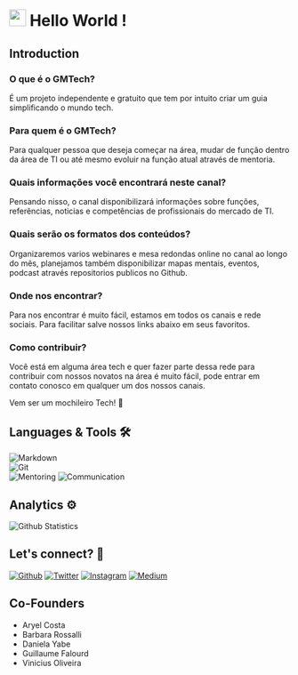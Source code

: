 <h1><img src="https://emojis.slackmojis.com/emojis/images/1531849430/4246/blob-sunglasses.gif?1531849430" width="30"/> Hello World ! </h1>

## Introduction

### O que é o GMTech?
É um projeto independente e gratuito que tem por intuito criar um guia simplificando o mundo tech.

### Para quem é o GMTech?
Para qualquer pessoa que deseja começar na área, mudar de função dentro da área de TI ou até mesmo evoluir na função atual através de mentoria.

### Quais informações você encontrará neste canal?
Pensando nisso, o canal disponibilizará informações sobre funções, referências, noticias e competências de profissionais do mercado de TI.

### Quais serão os formatos dos conteúdos?
Organizaremos varios webinares e mesa redondas online no canal ao longo do mês, planejamos também disponibilizar mapas mentais, eventos, podcast através repositorios publicos no Github.

### Onde nos encontrar?
Para nos encontrar é muito fácil, estamos em todos os canais e rede sociais. Para facilitar salve nossos links abaixo em seus favoritos.

### Como contribuir?
Você está em alguma área tech e quer fazer parte dessa rede para contribuir com nossos novatos na área é muito fácil, pode entrar em contato conosco em qualquer um dos nossos canais.

Vem ser um mochileiro Tech! 🚀		

## Languages & Tools 🛠  
![Markdown](https://img.shields.io/badge/-Markdown-05122A?style=flat&color=green)&nbsp;  
![Git](https://img.shields.io/badge/-Git-05122A?style=flat&color=gray)&nbsp;  
![Mentoring](https://img.shields.io/badge/-Mentoring-05122A?style=flat&color=gray)&nbsp;![Communication](https://img.shields.io/badge/-Communication-05122A?style=flat&color=gray)&nbsp;  

## Analytics ⚙️

<!-- ![Github Languages](https://github-readme-stats.vercel.app/api/top-langs/?username=GuiaDoMochileiroTech&layout=compact&count_private=true) -->
![Github Statistics](https://github-readme-stats.vercel.app/api/?username=GuiaDoMochileiroTech&count_private=true&show_icons=true)
<!--![Github Contributions](https://github-readme-streak-stats.herokuapp.com/?user=GuiaDoMochileiroTech&hide_border=true) -->

## Let's connect? 🤝

<p><a href="https://github.com/GuiaDoMochileiroTech" target="_blank"><img alt="Github" src="https://img.shields.io/badge/GitHub-%2312100E.svg?&style=for-the-badge&logo=Github&logoColor=white" /></a> <a href="https://twitter.com/_gmtech" target="_blank"><img alt="Twitter" src="https://img.shields.io/badge/twitter-%231DA1F2.svg?&style=for-the-badge&logo=twitter&logoColor=white" /></a> <a href="https://www.instagram.com/_gmtech/" target="_blank"><img alt="Instagram" src="https://img.shields.io/badge/Instagram-E4405F?&style=for-the-badge&logo=instgram&logoColor=white" /></a> <a href="guiadomochileirotech@gmail.com" target="_blank"><img alt="Medium" src="https://img.shields.io/badge/-Gmail-c14438.svg?&style=for-the-badge&logo=Gmail&logoColor=white" /></a></p>

## Co-Founders

- Aryel Costa
- Barbara Rossalli
- Daniela Yabe
- Guillaume Falourd
- Vinicius Oliveira
